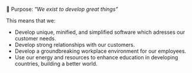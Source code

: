 🎉 Purpose: _"We exist to develop great things"_

This means that we:

- Develop unique, minified, and simplified software which adresses our customer needs.
- Develop strong relationships with our customers.
- Develop a groundbreaking workplace environment for our employees.
- Use our energy and resources to enhance education in developing countries, building a better world.
